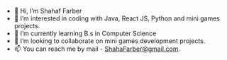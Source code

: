 - 👋 Hi, I’m Shahaf Farber
- 👀 I’m interested in coding with Java, React JS, Python and mini games projects. 
- 🌱 I’m currently learning B.s in Computer Science 
- 💞️ I’m looking to collaborate on mini games development projects.
- 📫 You can reach me by mail - ShahaFarber@gmail.com.

<!---
SFarber617/SFarber617 is a ✨ special ✨ repository because its `README.md` (this file) appears on your GitHub profile.
You can click the Preview link to take a look at your changes.
--->
